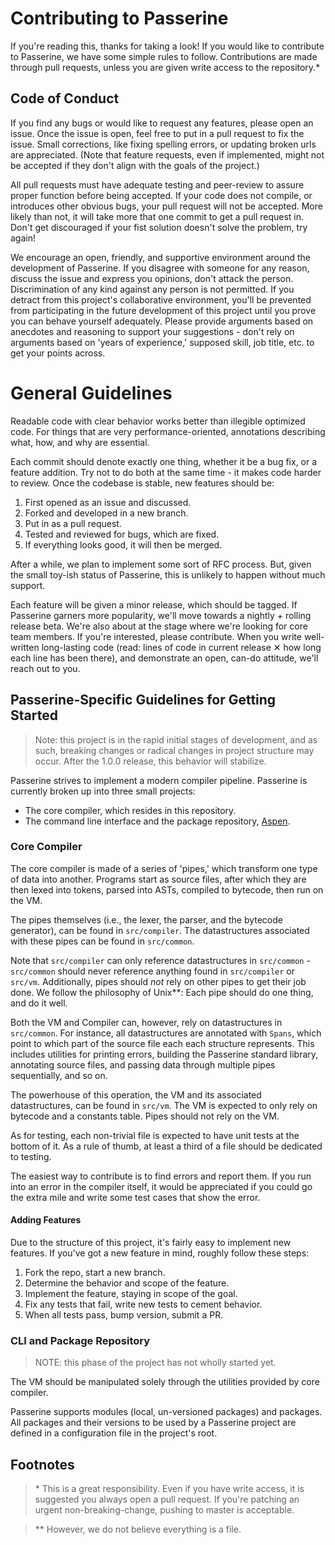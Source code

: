 # Contributing to Passerine
If you're reading this, thanks for taking a look!
If you would like to contribute to Passerine, we have some simple rules to follow.
Contributions are made through pull requests, unless you are given write access to the repository.\*

## Code of Conduct
If you find any bugs or would like to request any features, please open an issue.
Once the issue is open, feel free to put in a pull request to fix the issue.
Small corrections, like fixing spelling errors, or updating broken urls are appreciated.
(Note that feature requests, even if implemented, might not be accepted if they don't align with the goals of the project.)

All pull requests must have adequate testing and peer-review to assure proper function before being accepted.
If your code does not compile, or introduces other obvious bugs, your pull request will not be accepted.
More likely than not, it will take more that one commit to get a pull request in.
Don't get discouraged if your fist solution doesn't solve the problem, try again!

We encourage an open, friendly, and supportive environment around the development of Passerine.
If you disagree with someone for any reason, discuss the issue and express you opinions, don't attack the person.
Discrimination of any kind against any person is not permitted.
If you detract from this project's collaborative environment, you'll be prevented from participating in the future development of this project until you prove you can behave yourself adequately.
Please provide arguments based on anecdotes and reasoning to support your suggestions - don't rely on arguments based on 'years of experience,' supposed skill, job title, etc. to get your points across.

# General Guidelines
Readable code with clear behavior works better than illegible optimized code.
For things that are very performance-oriented, annotations describing what, how, and why are essential.

Each commit should denote exactly one thing, whether it be a bug fix, or a feature addition.
Try not to do both at the same time - it makes code harder to review.
Once the codebase is stable, new features should be:

1. First opened as an issue and discussed.
2. Forked and developed in a new branch.
3. Put in as a pull request.
4. Tested and reviewed for bugs, which are fixed.
5. If everything looks good, it will then be merged.

After a while, we plan to implement some sort of RFC process.
But, given the small toy-ish status of Passerine, this is unlikely to happen without much support.

Each feature will be given a minor release, which should be tagged.
If Passerine garners more popularity, we'll move towards a nightly + rolling release beta.
We're also about at the stage where we're looking for core team members.
If you're interested, please contribute.
When you write well-written long-lasting code (read: lines of code in current release ✕ how long each line has been there), and demonstrate an open, can-do attitude, we'll reach out to you.

## Passerine-Specific Guidelines for Getting Started
> Note: this project is in the rapid initial stages of development, and as such, breaking changes or radical changes in project structure may occur. After the 1.0.0 release, this behavior will stabilize.

Passerine strives to implement a modern compiler pipeline.
Passerine is currently broken up into three small projects:

- The core compiler, which resides in this repository.
- The command line interface and the package repository, [Aspen](https://github.com/vrtbl/aspen).

### Core Compiler
The core compiler is made of a series of 'pipes,' which transform one type of data into another.
Programs start as source files, after which they are then lexed into tokens, parsed into ASTs, compiled to bytecode, then run on the VM.

The pipes themselves (i.e., the lexer, the parser, and the bytecode generator), can be found in `src/compiler`.
The datastructures associated with these pipes can be found in `src/common`.

Note that `src/compiler` can only reference datastructures in `src/common` - `src/common` should never reference anything found in `src/compiler` or `src/vm`.
Additionally, pipes should *not* rely on other pipes to get their job done.
We follow the philosophy of Unix\*\*: Each pipe should do one thing, and do it well.

Both the VM and Compiler can, however, rely on datastructures in `src/common`.
For instance, all datastructures are annotated with `Spans`, which point to which part of the source file each each structure represents.
This includes utilities for printing errors, building the Passerine standard library, annotating source files, and passing data through multiple pipes sequentially, and so on.

The powerhouse of this operation, the VM and its associated datastructures, can be found in `src/vm`. The VM is expected to only rely on bytecode and a constants table. Pipes should not rely on the VM.

As for testing, each non-trivial file is expected to have unit tests at the bottom of it.
As a rule of thumb, at least a third of a file should be dedicated to testing.

The easiest way to contribute is to find errors and report them.
If you run into an error in the compiler itself, it would be appreciated if you could go the extra mile and write some test cases that show the error.

#### Adding Features
Due to the structure of this project, it's fairly easy to implement new features.
If you've got a new feature in mind, roughly follow these steps:

1. Fork the repo, start a new branch.
2. Determine the behavior and scope of the feature.
3. Implement the feature, staying in scope of the goal.
4. Fix any tests that fail, write new tests to cement behavior.
5. When all tests pass, bump version, submit a PR.


### CLI and Package Repository
> NOTE: this phase of the project has not wholly started yet.

The VM should be manipulated solely through the utilities provided by core compiler.

Passerine supports modules (local, un-versioned packages) and packages. All packages and their versions to be used by a Passerine project are defined in a configuration file in the project's root.

## Footnotes
> \* This is a great responsibility. Even if you have write access, it is suggested you always open a pull request. If you're patching an urgent non-breaking-change, pushing to master is acceptable.

> \*\* However, we do not believe everything is a file.
